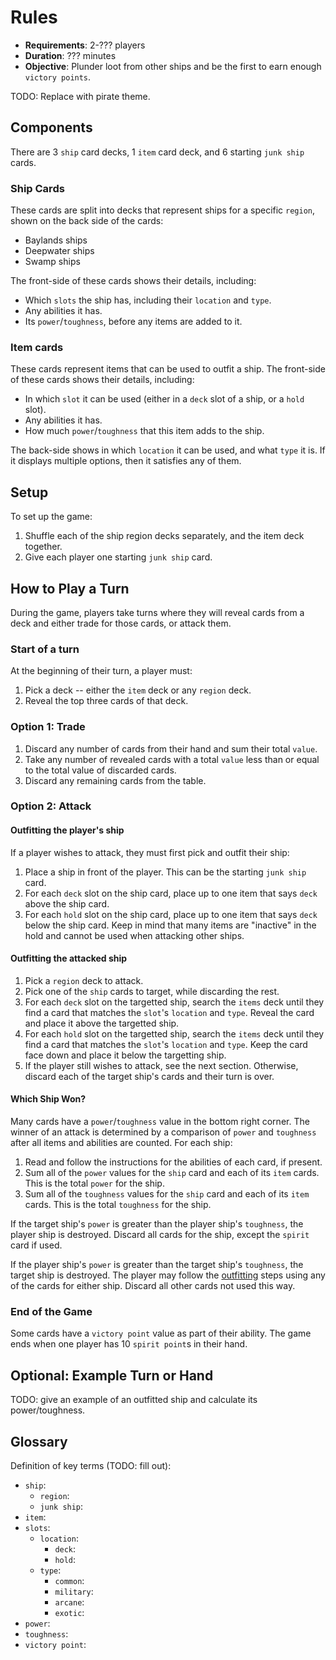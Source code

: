# Rules

* **Requirements**: 2-??? players
* **Duration**: ??? minutes
* **Objective**: Plunder loot from other ships and be the first to earn enough `victory points`.

TODO: Replace with pirate theme.

## Components

There are 3 `ship` card decks, 1 `item` card deck, and 6 starting `junk ship` cards.

### Ship Cards

These cards are split into decks that represent ships for a specific `region`, shown on the back side of the cards:

* Baylands ships
* Deepwater ships
* Swamp ships

The front-side of these cards shows their details, including:

* Which `slots` the ship has, including their `location` and `type`.
* Any abilities it has.
* Its `power`/`toughness`, before any items are added to it.

### Item cards

These cards represent items that can be used to outfit a ship. The front-side of these cards shows their details, including:

* In which `slot` it can be used (either in a `deck` slot of a ship, or a `hold` slot).
* Any abilities it has.
* How much `power`/`toughness` that this item adds to the ship.

The back-side shows in which `location` it can be used, and what `type` it is. If it displays multiple options, then it satisfies any of them.

## Setup

To set up the game:

1. Shuffle each of the ship region decks separately, and the item deck together.
1. Give each player one starting `junk ship` card.

## How to Play a Turn

During the game, players take turns where they will reveal cards from a deck and either trade for those cards, or attack them.

### Start of a turn

At the beginning of their turn, a player must:

1. Pick a deck -- either the `item` deck or any `region` deck.
1. Reveal the top three cards of that deck.

### Option 1: Trade

1. Discard any number of cards from their hand and sum their total `value`.
1. Take any number of revealed cards with a total `value` less than or equal to the total value of discarded cards.
1. Discard any remaining cards from the table.

### Option 2: Attack

#### Outfitting the player's ship

If a player wishes to attack, they must first pick and outfit their ship:

1. Place a ship in front of the player. This can be the starting `junk ship` card.
1. For each `deck` slot on the ship card, place up to one item that says `deck` above the ship card.
1. For each `hold` slot on the ship card, place up to one item that says `deck` below the ship card. Keep in mind that many items are "inactive" in the hold and cannot be used when attacking other ships.

#### Outfitting the attacked ship

1. Pick a `region` deck to attack.
1. Pick one of the `ship` cards to target, while discarding the rest.
1. For each `deck` slot on the targetted ship, search the `items` deck until they find a card that matches the `slot`'s `location` and `type`. Reveal the card and place it above the targetted ship.
1. For each `hold` slot on the targetted ship, search the `items` deck until they find a card that matches the `slot`'s `location` and `type`. Keep the card face down and place it below the targetting ship.
1. If the player still wishes to attack, see the next section. Otherwise, discard each of the target ship's cards and their turn is over.

#### Which Ship Won?

Many cards have a `power`/`toughness` value in the bottom right corner. The winner of an attack is determined by a comparison of `power` and `toughness` after all items and abilities are counted. For each ship:

1. Read and follow the instructions for the abilities of each card, if present.
1. Sum all of the `power` values for the `ship` card and each of its `item` cards. This is the total `power` for the ship.
1. Sum all of the `toughness` values for the `ship` card and each of its `item` cards. This is the total `toughness` for the ship.

If the target ship's `power` is greater than the player ship's `toughness`, the player ship is destroyed. Discard all cards for the ship, except the `spirit` card if used.

If the player ship's `power` is greater than the target ship's `toughness`, the target ship is destroyed. The player may follow the [outfitting]() steps using any of the cards for either ship. Discard all other cards not used this way.

### End of the Game

Some cards have a `victory point` value as part of their ability. The game ends when one player has 10 `spirit point`s in their hand.

## Optional: Example Turn or Hand

TODO: give an example of an outfitted ship and calculate its power/toughness.

## Glossary

Definition of key terms (TODO: fill out):

* `ship`: 
    * `region`: 
    * `junk ship`: 
* `item`: 
* `slots`: 
  * `location`: 
    * `deck`: 
    * `hold`: 
  * `type`: 
    * `common`: 
    * `military`: 
    * `arcane`: 
    * `exotic`: 
* `power`: 
* `toughness`: 
* `victory point`: 